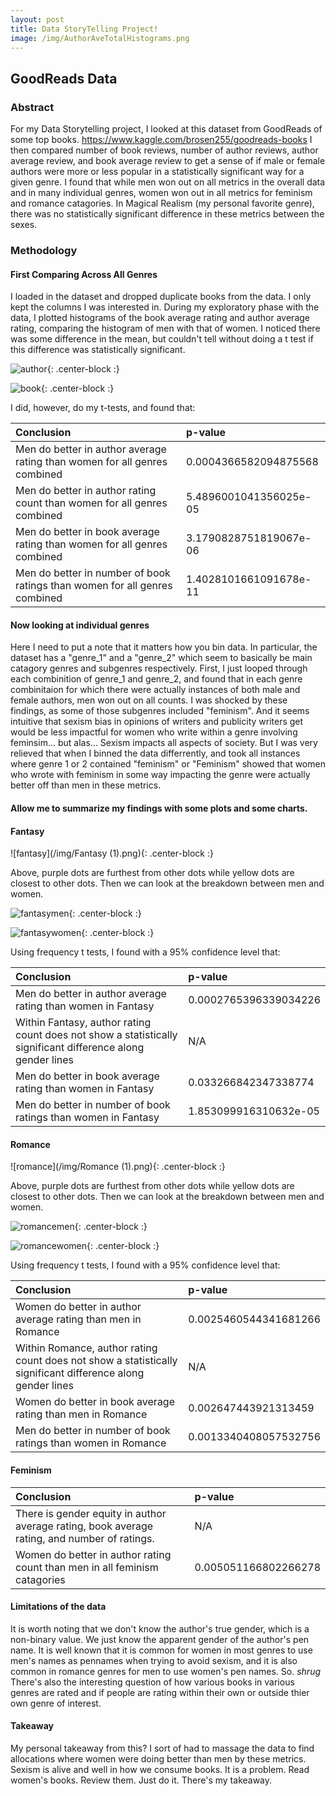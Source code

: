 ```yaml
---
layout: post
title: Data StoryTelling Project!
image: /img/AuthorAveTotalHistograms.png
---
```


## GoodReads Data

### Abstract

For my Data Storytelling project, I looked at this dataset from GoodReads of some top books. https://www.kaggle.com/brosen255/goodreads-books I then compared number of book reviews, number of author reviews, author average review, and book average review to get a sense of if male or female authors were more or less popular in a statistically significant way for a given genre. I found that while men won out on all metrics in the overall data and in many individual genres, women won out in all metrics for feminism and romance catagories. In Magical Realism (my personal favorite genre), there was no statistically significant difference in these metrics between the sexes.

### Methodology

#### First Comparing Across All Genres

I loaded in the dataset and dropped duplicate books from the data. I only kept the columns I was interested in. During my exploratory phase with the data, I plotted histograms of the book average rating and author average rating, comparing the histogram of men with that of women. I noticed there was some difference in the mean, but couldn't tell without doing a t test if this difference was statistically significant. 

![author](/img/AuthorAveTotalHistograms.png){: .center-block :}

![book](/img/BookTotalAve.png){: .center-block :}

I did, however, do my t-tests, and found that:

| Conclusion | p-value|
| :------ |:--- |
|Men do better in author average rating than women for all genres combined|0.0004366582094875568| 
|Men do better in author rating count than women for all genres combined|5.4896001041356025e-05| 
|Men do better in book average rating than women for all genres combined|3.1790828751819067e-06|
|Men do better in number of book ratings than women for all genres combined|1.4028101661091678e-11|

#### Now looking at individual genres

Here I need to put a note that it matters how you bin data. In particular, the dataset has a "genre_1" and a "genre_2" which seem to basically be main catagory genres and subgenres respectively. First, I just looped through each combinition of genre_1 and genre_2, and found that in each genre combinitaion for which there were actually instances of both male and female authors, men won out on all counts. I was shocked by these findings, as some of those subgenres included "feminism". And it seems intuitive that sexism bias in opinions of writers and publicity writers get would be less impactful for women who write within a genre involving feminsim... but alas... Sexism impacts all aspects of society. But I was very relieved that when I binned the data differrently, and took all instances where genre 1 or 2 contained "feminism" or "Feminism" showed that women who wrote with feminism in some way impacting the genre were actually better off than men in these metrics. 

#### Allow me to summarize my findings with some plots and some charts.

#### Fantasy
![fantasy](/img/Fantasy (1).png){: .center-block :}

Above, purple dots are furthest from other dots while yellow dots are closest to other dots. 
Then we can look at the breakdown between men and women.

![fantasymen](/img/Fantasymen.png){: .center-block :}

![fantasywomen](/img/Fantasywomen.png){: .center-block :}

Using frequency t tests, I found with a 95% confidence level that:

| Conclusion | p-value|
| :------ |:--- |
|Men do better in author average rating than women in Fantasy|0.0002765396339034226| 
|Within Fantasy, author rating count does not show a statistically significant difference along gender lines|N/A| 
|Men do better in book average rating than women in Fantasy|0.033266842347338774|
|Men do better in number of book ratings than women in Fantasy|1.853099916310632e-05|

#### Romance
![romance](/img/Romance (1).png){: .center-block :}

Above, purple dots are furthest from other dots while yellow dots are closest to other dots. 
Then we can look at the breakdown between men and women.

![romancemen](/img/Romancemen.png){: .center-block :}

![romancewomen](/img/Romancewomen.png){: .center-block :}

Using frequency t tests, I found with a 95% confidence level that:

| Conclusion | p-value|
| :------ |:--- |
|Women do better in author average rating than men in Romance|0.0025460544341681266| 
|Within Romance, author rating count does not show a statistically significant difference along gender lines|N/A| 
|Women do better in book average rating than men in Romance|0.002647443921313459|
|Men do better in number of book ratings than women in Romance|0.0013340408057532756|

#### Feminism

|Conclusion| p-value|
| :------ |:--- |
|There is gender equity in author average rating, book average rating, and number of ratings.| N/A|
|Women do better in author rating count than men in all feminism catagories|0.005051166802266278|

#### Limitations of the data
It is worth noting that we don't know the author's true gender, which is a non-binary value. We just know the apparent gender of the author's pen name. It is well known that it is common for women in most genres to use men's names as pennames when trying to avoid sexism, and it is also common in romance genres for men to use women's pen names. So. *shrug* There's also the interesting question of how various books in various genres are rated and if people are rating within their own or outside thier own genre of interest. 

#### Takeaway

My personal takeaway from this? I sort of had to massage the data to find allocations where women were doing better than men by these metrics. Sexism is alive and well in how we consume books. It is a problem. Read women's books. Review them. Just do it. There's my takeaway. 
